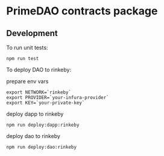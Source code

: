 # PrimeDAO contracts package

## Development

To run unit tests:

```
npm run test
```

To deploy DAO to rinkeby:

prepare env vars
```
export NETWORK=`rinkeby`
export PROVIDER=`your-infura-provider`
export KEY=`your-private-key`
```

deploy dapp to rinkeby
```
npm run deploy:dapp:rinkeby
```

deploy dao to rinkeby
```
npm run deploy:dao:rinkeby
```